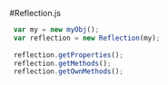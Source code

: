 #Reflection.js

```javascript
 var my = new myObj();
 var reflection = new Reflection(my);
 
 reflection.getProperties();
 reflection.getMethods();
 reflection.getOwnMethods();
 ```